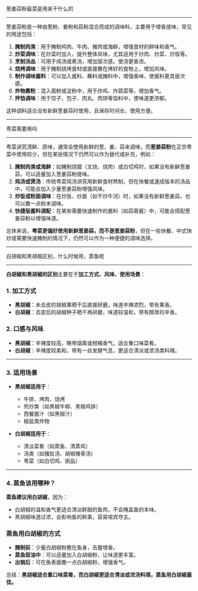 葱姜蒜粉最菜是用来干什么的

---

葱姜蒜粉是一种由葱粉、姜粉和蒜粉混合而成的调味料，主要用于增香提味，常见的用途包括：

1. **腌制肉类**：用于腌制鸡肉、牛肉、猪肉或海鲜，增强食材的鲜味和香气。
2. **炒菜调味**：在炒菜时加入，提升整体风味，尤其适用于炒肉、炒菜、炒饭等。
3. **烹制汤品**：可用于炖汤或煮汤，增加层次感，使汤更香浓。
4. **烧烤调味**：用于腌制烧烤食材或直接撒在烤好的食物上，增加风味。
5. **制作调味酱料**：可以加入酱料、蘸料或腌料中，增强香味，使酱料更具层次感。
6. **炸物裹粉**：混入面粉或淀粉中，用于炸鸡、炸蔬菜等，增加香气。
7. **拌馅调味**：用于饺子、包子、肉丸、肉饼等馅料中，使味道更浓郁。

这种调料适合没有新鲜葱姜蒜时使用，且保存时间长、使用方便。

---

粤菜需要用吗

---

粤菜讲究清鲜、原味，通常会使用新鲜的葱、姜、蒜来调味，而**葱姜蒜粉**在正宗粤菜中使用较少，但在某些情况下仍然可以作为替代或补充，例如：

1. **腌制肉类或海鲜**：如腌制烧腊（叉烧、烧肉）或白切鸡时，如果没有新鲜葱姜蒜，可以适量加入葱姜蒜粉提味。
2. **炖汤或煲汤**：传统粤菜炖汤讲究用新鲜食材熬制，但在快餐或速成版本的汤品中，可能会加入少量葱姜蒜粉增强风味。
3. **炒饭或粉面调味**：在炒饭、炒面（如干炒牛河）时，如果没有新鲜葱姜蒜，也可以撒一点粉末调味。
4. **快捷版酱料调配**：在某些需要快速制作的酱料（如蒜蓉酱）中，可能会搭配葱姜蒜粉以增强味道。

总体来说，**粤菜更偏好使用新鲜葱姜蒜，而不是葱姜蒜粉**，但在一些快餐、中式快炒或需要快速腌制的情况下，仍然可以作为一种便捷的调味选择。

---

白胡椒和黑胡椒区别，什么时候用，蒸鱼呢

---

**白胡椒和黑胡椒的区别**主要在于**加工方式、风味、使用场景**：

### **1. 加工方式**
- **黑胡椒**：未去皮的胡椒果晒干后直接研磨，味道辛辣浓烈，带有果香。
- **白胡椒**：去皮后的胡椒种子晒干再研磨，味道较温和，带有醇厚的辛香。

### **2. 口感与风味**
- **黑胡椒**：辛辣度较高，略带烟熏或柑橘香气，适合重口味菜肴。
- **白胡椒**：辛辣度较柔和，带有一丝发酵气息，更适合清淡或浓汤类料理。

---

### **3. 适用场景**
- **黑胡椒适用于**：
  - 牛排、烤肉、烧烤
  - 煎炒类（如黑椒牛柳、黑椒鸡排）
  - 西餐酱汁（如黑椒汁）
  - 椒盐类炸物

- **白胡椒适用于**：
  - 清淡菜肴（如蒸鱼、清蒸鸡）
  - 汤类（如猪肚汤、胡椒猪骨汤）
  - 粤菜（如白切鸡、粥品）

---

### **4. 蒸鱼该用哪种？**
**蒸鱼建议用白胡椒**，因为：
- 白胡椒的温和香气更适合清淡鲜甜的鱼肉，不会掩盖鱼的本味。
- 黑胡椒味道过浓，会影响鱼的鲜美，容易喧宾夺主。

### **蒸鱼用白胡椒的方式**
- **腌制前**：少量白胡椒粉撒在鱼身，去腥增香。
- **蒸鱼豉油中**：可以适量加入白胡椒粉，让味道更丰富。
- **出锅后**：可在鱼表面撒一点白胡椒粉，增强香气。

总结：**黑胡椒适合重口味菜肴，而白胡椒更适合清淡或浓汤料理，蒸鱼用白胡椒最佳。**
